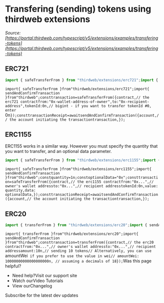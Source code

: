 # Transfering (sending) tokens using thirdweb extensions

*Source: [https://portal.thirdweb.com/typescript/v5/extensions/examples/transfering-tokens](https://portal.thirdweb.com/typescript/v5/extensions/examples/transfering-tokens)*

## ERC721

```typescript
import { safeTransferFrom } from "thirdweb/extensions/erc721";import { sendAndConfirmTransaction } from "thirdweb"; const transaction = safeTransferFrom({  contract, // the erc721 contract  from: "0x-wallet-address-of-owner",  to: "0x-recipient-address",  tokenId: 0n, // bigint - if you want to transfer tokenId #0, enter `0n`}); const transactionReceipt = await sendAndConfirmTransaction({  account, // the account initiating the transaction  transaction,});
```

`import{ safeTransferFrom }from"thirdweb/extensions/erc721";import{ sendAndConfirmTransaction }from"thirdweb";consttransaction=safeTransferFrom({contract,// the erc721 contractfrom:"0x-wallet-address-of-owner",to:"0x-recipient-address",tokenId:0n,// bigint - if you want to transfer tokenId #0, enter `0n`});consttransactionReceipt=awaitsendAndConfirmTransaction({account,// the account initiating the transactiontransaction,});`
## ERC1155

ERC1155 works in a similar way. However you must specify the quantity that you want to transfer, and an optional data parameter.

```typescript
import { safeTransferFrom } from "thirdweb/extensions/erc1155";import { sendAndConfirmTransaction } from "thirdweb"; const quantity = 1n;const optionalData = "0x"; const transaction = safeTransferFrom({  contract, // the erc1155 contract  from: "0x...", // owner's wallet address  to: "0x...", // recipient address  tokenId: 0n,  value: quantity,  data: optionalData,}); const transactionReceipt = await sendAndConfirmTransaction({  account, // the account initiating the transaction  transaction,});
```

`import{ safeTransferFrom }from"thirdweb/extensions/erc1155";import{ sendAndConfirmTransaction }from"thirdweb";constquantity=1n;constoptionalData="0x";consttransaction=safeTransferFrom({contract,// the erc1155 contractfrom:"0x...",// owner's wallet addressto:"0x...",// recipient addresstokenId:0n,value: quantity,data: optionalData,});consttransactionReceipt=awaitsendAndConfirmTransaction({account,// the account initiating the transactiontransaction,});`
## ERC20

```typescript
import { transferFrom } from "thirdweb/extensions/erc20";import { sendAndConfirmTransaction } from "thirdweb"; const transaction = transferFrom({  contract, // the erc20 contract  from: "0x...", // owner's wallet address  to: "0x...", // recipient address  amount: 10n, // sending 10 tokens  // Alternatively, you can use `amountWei` if you prefer to use the value in wei  // amountWei: 10000000000000000000n, // assuming a decimals of 18});
```

`import{ transferFrom }from"thirdweb/extensions/erc20";import{ sendAndConfirmTransaction }from"thirdweb";consttransaction=transferFrom({contract,// the erc20 contractfrom:"0x...",// owner's wallet addressto:"0x...",// recipient addressamount:10n,// sending 10 tokens// Alternatively, you can use `amountWei` if you prefer to use the value in wei// amountWei: 10000000000000000000n, // assuming a decimals of 18});`Was this page helpful?

* Need help?Visit our support site
* Watch ourVideo Tutorials
* View ourChangelog

Subscribe for the latest dev updates

